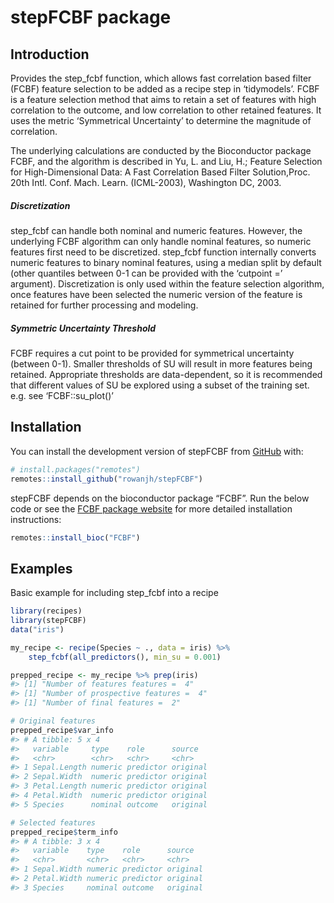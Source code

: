 
# stepFCBF package

## Introduction

Provides the step_fcbf function, which allows fast correlation based
filter (FCBF) feature selection to be added as a recipe step in
‘tidymodels’. FCBF is a feature selection method that aims to retain a
set of features with high correlation to the outcome, and low
correlation to other retained features. It uses the metric ‘Symmetrical
Uncertainty’ to determine the magnitude of correlation.

The underlying calculations are conducted by the Bioconductor package
FCBF, and the algorithm is described in Yu, L. and Liu, H.; Feature
Selection for High-Dimensional Data: A Fast Correlation Based Filter
Solution,Proc. 20th Intl. Conf. Mach. Learn. (ICML-2003), Washington DC,
2003.

##### Discretization

step_fcbf can handle both nominal and numeric features. However, the
underlying FCBF algorithm can only handle nominal features, so numeric
features first need to be discretized. step_fcbf function internally
converts numeric features to binary nominal features, using a median
split by default (other quantiles between 0-1 can be provided with the
‘cutpoint =’ argument). Discretization is only used within the feature
selection algorithm, once features have been selected the numeric
version of the feature is retained for further processing and modeling.

##### Symmetric Uncertainty Threshold

FCBF requires a cut point to be provided for symmetrical uncertainty
(between 0-1). Smaller thresholds of SU will result in more features
being retained. Appropriate thresholds are data-dependent, so it is
recommended that different values of SU be explored using a subset of
the training set. e.g. see ‘FCBF::su_plot()’

## Installation

You can install the development version of stepFCBF from
[GitHub](https://github.com/) with:

``` r
# install.packages("remotes")
remotes::install_github("rowanjh/stepFCBF")
```

stepFCBF depends on the bioconductor package “FCBF”. Run the below code
or see the [FCBF package
website](https://www.bioconductor.org/packages/release/bioc/html/FCBF.html)
for more detailed installation instructions:

``` r
remotes::install_bioc("FCBF")
```

## Examples

Basic example for including step_fcbf into a recipe

``` r
library(recipes)
library(stepFCBF)
data("iris")
```

``` r
my_recipe <- recipe(Species ~ ., data = iris) %>%
    step_fcbf(all_predictors(), min_su = 0.001)

prepped_recipe <- my_recipe %>% prep(iris)
#> [1] "Number of features features =  4"
#> [1] "Number of prospective features =  4"
#> [1] "Number of final features =  2"

# Original features
prepped_recipe$var_info
#> # A tibble: 5 x 4
#>   variable     type    role      source  
#>   <chr>        <chr>   <chr>     <chr>   
#> 1 Sepal.Length numeric predictor original
#> 2 Sepal.Width  numeric predictor original
#> 3 Petal.Length numeric predictor original
#> 4 Petal.Width  numeric predictor original
#> 5 Species      nominal outcome   original

# Selected features
prepped_recipe$term_info
#> # A tibble: 3 x 4
#>   variable    type    role      source  
#>   <chr>       <chr>   <chr>     <chr>   
#> 1 Sepal.Width numeric predictor original
#> 2 Petal.Width numeric predictor original
#> 3 Species     nominal outcome   original
```
